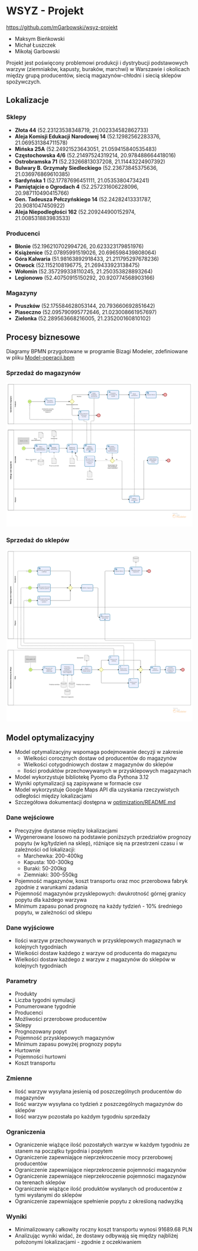 # WSYZ - Projekt
https://github.com/mGarbowski/wsyz-projekt

* Maksym Bieńkowski
* Michał Łuszczek
* Mikołaj Garbowski

Projekt jest poświęcony problemowi produkcji i dystrybucji podstawowych warzyw (ziemniaków, kapusty, buraków, marchwi) w Warszawie i okolicach między grupą producentów, siecią magazynów-chłodni i siecią sklepów spożywczych.


<div style="page-break-after: always;"></div>

## Lokalizacje

### Sklepy

* **Złota 44** (52.23123538348719, 21.002334582862733)
* **Aleja Komisji Edukacji Narodowej 14** (52.12982562283376, 21.069531384711578)
* **Mińska 25A** (52.24921523643051, 21.059415840535483)
* **Częstochowska 4/6** (52.21497524319214, 20.978488664418016)
* **Ostrobramska 71** (52.23266813037208, 21.11443224907392)
* **Bulwary B. Grzymały Siedleckiego** (52.23673845375636, 21.036976869610385)
* **Sardyńska 1** (52.17787696451111, 21.05353804734241)
* **Pamiętajcie o Ogrodach 4** (52.257231606228096, 20.987110490415766)
* **Gen. Tadeusza Pełczyńskiego 14** (52.24282413331787, 20.9081047450922)
* **Aleja Niepodległości 162** (52.209244900152974, 21.008531883983533)

### Producenci

* **Błonie** (52.196210702994726, 20.623323179851976)
* **Książenice** (52.07895991519026, 20.696598439808064)
* **Góra Kalwaria** (51.98163892918433, 21.211795297678236)
* **Otwock** (52.1152108196775, 21.269433923138475)
* **Wołomin** (52.357299338110245, 21.250353828893264)
* **Legionowo** (52.40750915150292, 20.920774568903166)

### Magazyny

* **Pruszków** (52.175584628053144, 20.793660692851642)
* **Piaseczno** (52.095790995772646, 21.023008661957697)
* **Zielonka** (52.289563668216005, 21.235200160810102)

<div style="page-break-after: always;"></div>


## Procesy biznesowe

Diagramy BPMN przygotowane w programie Bizagi Modeler, zdefiniowane w pliku [Model-operacji.bpm](./Model-operacji.bpm)

### Sprzedaż do magazynów

![diagram bpmn](./docs/producent-magazyn.png)

<div style="page-break-after: always;"></div>


### Sprzedaż do sklepów

![diagram bpmn](./docs/magazyn-sklep.png)

<div style="page-break-after: always;"></div>


## Model optymalizacyjny
* Model optymalizacyjny wspomaga podejmowanie decyzji w zakresie
  * Wielkości corocznych dostaw od producentów do magazynów
  * Wielkości cotygodniowych dostaw z magazynów do sklepów
  * Ilości produktów przechowywanych w przysklepowych magazynach 
* Model wykorzystuje bibliotekę Pyomo dla Pythona 3.12
* Wyniki optymalizacji są zapisywane w formacie csv
* Model wykorzystuje Google Maps API dla uzyskania rzeczywistych odległości między lokalizacjami
* Szczegółowa dokumentacji dostępna w [optimization/README.md](./optimization/README.md)

### Dane wejściowe
* Precyzyjne dystanse między lokalizacjami
* Wygenerowane losowo na podstawie poniższych przedziałów prognozy popytu (w kg/tydzień na sklep), różniące się na przestrzeni czasu i w zależności od lokalizacji:
  * Marchewka: 200-400kg
  * Kapusta: 100-300kg
  * Buraki: 50-200kg
  * Ziemniaki: 300-550kg
* Pojemność magazynów, koszt transportu oraz moc przerobowa fabryk zgodnie z warunkami zadania
* Pojemność magazynów przysklepowych: dwukrotność górnej granicy popytu dla każdego warzywa
* Minimum zapasu ponad prognozę na każdy tydzień - 10% średniego popytu, w zależności od sklepu

### Dane wyjściowe
* Ilości warzyw przechowywanych w przysklepowych magazynach w kolejnych tygodniach
* Wielkości dostaw każdego z warzyw od producenta do magazynu
* Wielkości dostaw każdego z warzyw z magazynów do sklepów w kolejnych tygodniach

<div style="page-break-after: always;"></div>


### Parametry
* Produkty
* Liczba tygodni symulacji
* Ponumerowane tygodnie
* Producenci
* Możliwości przerobowe producentów
* Sklepy
* Prognozowany popyt
* Pojemność przysklepowych magazynów
* Minimum zapasu powyżej prognozy popytu
* Hurtownie
* Pojemności hurtowni
* Koszt transportu

### Zmienne
* Ilość warzyw wysyłana jesienią od poszczególnych producentów do magazynów
* Ilość warzyw wysyłana co tydzień z poszczególnych magazynów do sklepów
* Ilość warzyw pozostała po każdym tygodniu sprzedaży

### Ograniczenia
* Ograniczenie wiążące ilość pozostałych warzyw w każdym tygodniu ze stanem na początku tygodnia i popytem
* Ograniczenie zapewniające nieprzekroczenie mocy przerobowej producentów
* Ograniczenie zapewniające nieprzekroczenie pojemności magazynów 
* Ograniczenie zapewniające nieprzekroczenie pojemności magazynów na terenach sklepów
* Ograniczenie wiążące ilość produktów wysłanych od producentów z tymi wysłanymi do sklepów
* Ograniczenie zapewniające spełnienie popytu z określoną nadwyżką


<div style="page-break-after: always;"></div>


### Wyniki
* Minimalizowany całkowity roczny koszt transportu wynosi 91689.68 PLN
* Analizując wyniki widać, że dostawy odbywają się między najbliżej położonymi lokalizacjami - zgodnie z oczekiwaniem 
